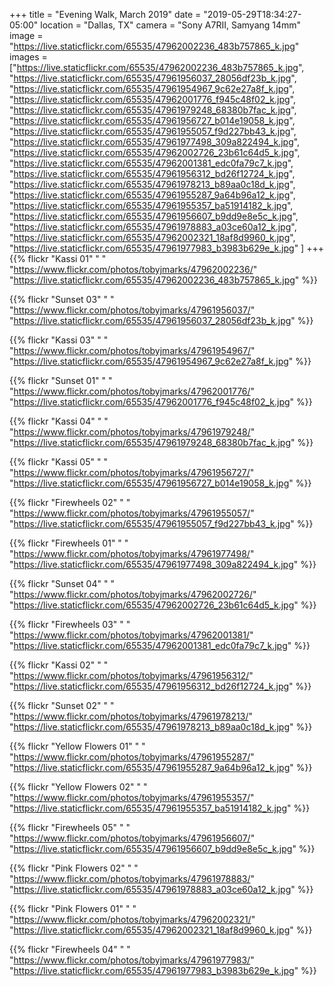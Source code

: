 +++
title = "Evening Walk, March 2019"
date = "2019-05-29T18:34:27-05:00"
location = "Dallas, TX"
camera = "Sony A7RII, Samyang 14mm"
image = "https://live.staticflickr.com/65535/47962002236_483b757865_k.jpg"
images = ["https://live.staticflickr.com/65535/47962002236_483b757865_k.jpg",
"https://live.staticflickr.com/65535/47961956037_28056df23b_k.jpg",
"https://live.staticflickr.com/65535/47961954967_9c62e27a8f_k.jpg",
"https://live.staticflickr.com/65535/47962001776_f945c48f02_k.jpg",
"https://live.staticflickr.com/65535/47961979248_68380b7fac_k.jpg",
"https://live.staticflickr.com/65535/47961956727_b014e19058_k.jpg",
"https://live.staticflickr.com/65535/47961955057_f9d227bb43_k.jpg",
"https://live.staticflickr.com/65535/47961977498_309a822494_k.jpg",
"https://live.staticflickr.com/65535/47962002726_23b61c64d5_k.jpg",
"https://live.staticflickr.com/65535/47962001381_edc0fa79c7_k.jpg",
"https://live.staticflickr.com/65535/47961956312_bd26f12724_k.jpg",
"https://live.staticflickr.com/65535/47961978213_b89aa0c18d_k.jpg",
"https://live.staticflickr.com/65535/47961955287_9a64b96a12_k.jpg",
"https://live.staticflickr.com/65535/47961955357_ba51914182_k.jpg",
"https://live.staticflickr.com/65535/47961956607_b9dd9e8e5c_k.jpg",
"https://live.staticflickr.com/65535/47961978883_a03ce60a12_k.jpg",
"https://live.staticflickr.com/65535/47962002321_18af8d9960_k.jpg",
"https://live.staticflickr.com/65535/47961977983_b3983b629e_k.jpg"
]
+++
{{% flickr "Kassi 01"
           "                               "
           "https://www.flickr.com/photos/tobyjmarks/47962002236/"
           "https://live.staticflickr.com/65535/47962002236_483b757865_k.jpg" %}}
<!--more-->
{{% flickr "Sunset 03"
           "                               "
           "https://www.flickr.com/photos/tobyjmarks/47961956037/"
           "https://live.staticflickr.com/65535/47961956037_28056df23b_k.jpg" %}}

{{% flickr "Kassi 03"
           "                               "
           "https://www.flickr.com/photos/tobyjmarks/47961954967/"
           "https://live.staticflickr.com/65535/47961954967_9c62e27a8f_k.jpg" %}}

{{% flickr "Sunset 01"
           "                               "
           "https://www.flickr.com/photos/tobyjmarks/47962001776/"
           "https://live.staticflickr.com/65535/47962001776_f945c48f02_k.jpg" %}}

{{% flickr "Kassi 04"
           "                               "
           "https://www.flickr.com/photos/tobyjmarks/47961979248/"
           "https://live.staticflickr.com/65535/47961979248_68380b7fac_k.jpg" %}}

{{% flickr "Kassi 05"
           "                               "
           "https://www.flickr.com/photos/tobyjmarks/47961956727/"
           "https://live.staticflickr.com/65535/47961956727_b014e19058_k.jpg" %}}

{{% flickr "Firewheels 02"
           "                               "
           "https://www.flickr.com/photos/tobyjmarks/47961955057/"
           "https://live.staticflickr.com/65535/47961955057_f9d227bb43_k.jpg" %}}

{{% flickr "Firewheels 01"
           "                               "
           "https://www.flickr.com/photos/tobyjmarks/47961977498/"
           "https://live.staticflickr.com/65535/47961977498_309a822494_k.jpg" %}}

{{% flickr "Sunset 04"
           "                               "
           "https://www.flickr.com/photos/tobyjmarks/47962002726/"
           "https://live.staticflickr.com/65535/47962002726_23b61c64d5_k.jpg" %}}

{{% flickr "Firewheels 03"
           "                               "
           "https://www.flickr.com/photos/tobyjmarks/47962001381/"
           "https://live.staticflickr.com/65535/47962001381_edc0fa79c7_k.jpg" %}}

{{% flickr "Kassi 02"
           "                               "
           "https://www.flickr.com/photos/tobyjmarks/47961956312/"
           "https://live.staticflickr.com/65535/47961956312_bd26f12724_k.jpg" %}}

{{% flickr "Sunset 02"
           "                               "
           "https://www.flickr.com/photos/tobyjmarks/47961978213/"
           "https://live.staticflickr.com/65535/47961978213_b89aa0c18d_k.jpg" %}}

{{% flickr "Yellow Flowers 01"
           "                               "
           "https://www.flickr.com/photos/tobyjmarks/47961955287/"
           "https://live.staticflickr.com/65535/47961955287_9a64b96a12_k.jpg" %}}

{{% flickr "Yellow Flowers 02"
           "                               "
           "https://www.flickr.com/photos/tobyjmarks/47961955357/"
           "https://live.staticflickr.com/65535/47961955357_ba51914182_k.jpg" %}}

{{% flickr "Firewheels 05"
           "                               "
           "https://www.flickr.com/photos/tobyjmarks/47961956607/"
           "https://live.staticflickr.com/65535/47961956607_b9dd9e8e5c_k.jpg" %}}

{{% flickr "Pink Flowers 02"
           "                               "
           "https://www.flickr.com/photos/tobyjmarks/47961978883/"
           "https://live.staticflickr.com/65535/47961978883_a03ce60a12_k.jpg" %}}

{{% flickr "Pink Flowers 01"
           "                               "
           "https://www.flickr.com/photos/tobyjmarks/47962002321/"
           "https://live.staticflickr.com/65535/47962002321_18af8d9960_k.jpg" %}}

{{% flickr "Firewheels 04"
           "                               "
           "https://www.flickr.com/photos/tobyjmarks/47961977983/"
           "https://live.staticflickr.com/65535/47961977983_b3983b629e_k.jpg" %}}
